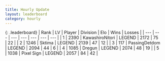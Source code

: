 ```yaml
---
title: Hourly Update
layout: leaderboard
category: hourly
---
```


{: .leaderboard}
| Rank | LV | Player | Division | Elo | Wins | Losses |
| --- | --- | --- | --- | --- | --- | --- |
| <span data-change="0">1</span> | 2390 | <span title="ID: 164871">KawashiroNitori</span> | LEGEND | <span data-change="0">2172</span> | <span data-change="0">75</span> | <span data-change="0">22</span> |
| <span data-change="0">2</span> | 1246 | <span title="ID: 353063">Sktima</span> | LEGEND | <span data-change="20">2139</span> | <span data-change="4">47</span> | <span data-change="0">12</span> |
| <span data-change="0">3</span> | 117 | <span title="ID: 454837">PassingDetdom</span> | LEGEND | <span data-change="0">2094</span> | <span data-change="0">44</span> | <span data-change="0">6</span> |
| <span data-change="0">4</span> | 1085 | <span title="ID: 337810">Dregun</span> | LEGEND | <span data-change="0">2074</span> | <span data-change="0">48</span> | <span data-change="0">19</span> |
| <span data-change="0">5</span> | 1038 | <span title="ID: 568882">Pixel Sign</span> | LEGEND | <span data-change="0">2057</span> | <span data-change="1">84</span> | <span data-change="1">42</span> |